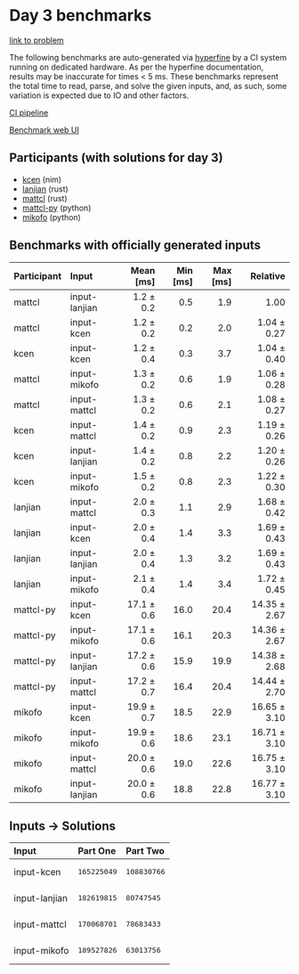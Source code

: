 # Day 3 benchmarks

[link to problem](https://adventofcode.com/2024/day/3)

The following benchmarks are auto-generated via
[hyperfine](https://github.com/sharkdp/hyperfine) by a CI system running on
dedicated hardware. As per the hyperfine documentation, results may be
inaccurate for times < 5 ms. These benchmarks represent the total time to read,
parse, and solve the given inputs, and, as such, some variation is expected due
to IO and other factors.

[CI pipeline](http://ci.papercode.net:8080/teams/main/pipelines/aoc2024)

[Benchmark web UI](https://aoc.ancalagon.black)


## Participants (with solutions for day 3)

- [kcen](https://github.com/kcen/aoc2024) (nim)
- [lanjian](https://github.com/lanjian/aoc-2024) (rust)
- [mattcl](https://github.com/mattcl/aoc2024) (rust)
- [mattcl-py](https://github.com/mattcl/aoc2024-py) (python)
- [mikofo](https://github.com/mikofo/aoc2024) (python)


## Benchmarks with officially generated inputs

| Participant | Input | Mean [ms] | Min [ms] | Max [ms] | Relative |
|:---|:---|---:|---:|---:|---:|
| mattcl | input-lanjian | 1.2 ± 0.2 | 0.5 | 1.9 | 1.00 |
| mattcl | input-kcen | 1.2 ± 0.2 | 0.2 | 2.0 | 1.04 ± 0.27 |
| kcen | input-kcen | 1.2 ± 0.4 | 0.3 | 3.7 | 1.04 ± 0.40 |
| mattcl | input-mikofo | 1.3 ± 0.2 | 0.6 | 1.9 | 1.06 ± 0.28 |
| mattcl | input-mattcl | 1.3 ± 0.2 | 0.6 | 2.1 | 1.08 ± 0.27 |
| kcen | input-mattcl | 1.4 ± 0.2 | 0.9 | 2.3 | 1.19 ± 0.26 |
| kcen | input-lanjian | 1.4 ± 0.2 | 0.8 | 2.2 | 1.20 ± 0.26 |
| kcen | input-mikofo | 1.5 ± 0.2 | 0.8 | 2.3 | 1.22 ± 0.30 |
| lanjian | input-mattcl | 2.0 ± 0.3 | 1.1 | 2.9 | 1.68 ± 0.42 |
| lanjian | input-kcen | 2.0 ± 0.4 | 1.4 | 3.3 | 1.69 ± 0.43 |
| lanjian | input-lanjian | 2.0 ± 0.4 | 1.3 | 3.2 | 1.69 ± 0.43 |
| lanjian | input-mikofo | 2.1 ± 0.4 | 1.4 | 3.4 | 1.72 ± 0.45 |
| mattcl-py | input-kcen | 17.1 ± 0.6 | 16.0 | 20.4 | 14.35 ± 2.67 |
| mattcl-py | input-mikofo | 17.1 ± 0.6 | 16.1 | 20.3 | 14.36 ± 2.67 |
| mattcl-py | input-lanjian | 17.2 ± 0.6 | 15.9 | 19.9 | 14.38 ± 2.68 |
| mattcl-py | input-mattcl | 17.2 ± 0.7 | 16.4 | 20.4 | 14.44 ± 2.70 |
| mikofo | input-kcen | 19.9 ± 0.7 | 18.5 | 22.9 | 16.65 ± 3.10 |
| mikofo | input-mikofo | 19.9 ± 0.6 | 18.6 | 23.1 | 16.71 ± 3.10 |
| mikofo | input-mattcl | 20.0 ± 0.6 | 19.0 | 22.6 | 16.75 ± 3.10 |
| mikofo | input-lanjian | 20.0 ± 0.6 | 18.8 | 22.8 | 16.77 ± 3.10 |


## Inputs -> Solutions

| Input | Part One | Part Two |
|:---|:---|:---|
|input-kcen|<pre>165225049</pre>|<pre>108830766</pre>|
|input-lanjian|<pre>182619815</pre>|<pre>80747545</pre>|
|input-mattcl|<pre>170068701</pre>|<pre>78683433</pre>|
|input-mikofo|<pre>189527826</pre>|<pre>63013756</pre>|